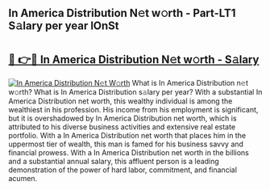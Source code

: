 ## In America Distribution N𝚎t w𝚘rth - Part-LT1 S𝚊lary per year lOnSt

# <h2><a href="http://gc1qcd9.nevu.top/?p=In+America+Distribution">🔗 👉🔴 In America Distribution N𝚎t w𝚘rth - S𝚊lary</a></h2>

[![In America Distribution N𝚎t W𝚘rth](https://i.imgur.com/Oavwk0R.jpeg)](http://gc1qcd9.nevu.top/?p=In+America+Distribution)
What is In America Distribution n𝚎t w𝚘rth? What is In America Distribution s𝚊lary per year?
With a substantial In America Distribution net worth, this wealthy individual is among the wealthiest in his profession. His income from his employment is significant, but it is overshadowed by In America Distribution net worth, which is attributed to his diverse business activities and extensive real estate portfolio. With a In America Distribution net worth that places him in the uppermost tier of wealth, this man is famed for his business savvy and financial prowess. With a In America Distribution net worth in the billions and a substantial annual salary, this affluent person is a leading demonstration of the power of hard labor, commitment, and financial acumen.
